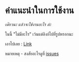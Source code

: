  # คำแนะนำในการใช้งาน

*เด๊๋ยวนะ แล้วจะใช้งานอะไร ล่ะ*

ในนี้ "ไม่มีอะไร" เว้นแต่ลิงก์ไปที่รูปหรอกนะ

เอาไปเลย : [Link](https://drive.google.com/file/d/1-7TCgNXu0wHwMM4VGlCdXhaOg91DE5to/view?usp=sharing)

หมายเหตุ - สงสัยอะไรดูที่ [issues](https://github.com/GoRyuuO/SecretKey/issues)

